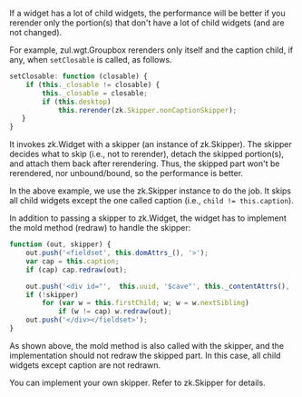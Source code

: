 If a widget has a lot of child widgets, the performance will be better
if you rerender only the portion(s) that don't have a lot of child
widgets (and are not changed).

For example, <javadoc directory="jsdoc">zul.wgt.Groupbox</javadoc>
rerenders only itself and the caption child, if any, when `setClosable`
is called, as follows.

``` javascript
setClosable: function (closable) {
    if (this._closable != closable) {
        this._closable = closable;
        if (this.desktop)
            this.rerender(zk.Skipper.nonCaptionSkipper);
   }
}
```

It invokes
<javadoc method="rerender(zk.Skipper)" directory="jsdoc">zk.Widget</javadoc>
with a skipper (an instance of
<javadoc directory="jsdoc">zk.Skipper</javadoc>). The skipper decides
what to skip (i.e., not to rerender), detach the skipped portion(s), and
attach them back after rerendering. Thus, the skipped part won't be
rerendered, nor unbound/bound, so the performance is better.

In the above example, we use the
<javadoc method="nonCaptionSkipper" directory="jsdoc">zk.Skipper</javadoc>
instance to do the job. It skips all child widgets except the one called
caption (i.e., `child != this.caption`).

In addition to passing a skipper to
<javadoc method="rerender(zk.Skipper)" directory="jsdoc">zk.Widget</javadoc>,
the widget has to implement the mold method (redraw) to handle the
skipper:

``` javascript
function (out, skipper) {
    out.push('<fieldset', this.domAttrs_(), '>');
    var cap = this.caption;
    if (cap) cap.redraw(out);

    out.push('<div id="',  this.uuid, '$cave"', this._contentAttrs(), '>');
    if (!skipper)
        for (var w = this.firstChild; w; w = w.nextSibling)
            if (w != cap) w.redraw(out);
    out.push('</div></fieldset>');
}
```

As shown above, the mold method is also called with the skipper, and the
implementation should not redraw the skipped part. In this case, all
child widgets except caption are not redrawn.

You can implement your own skipper. Refer to
<javadoc directory="jsdoc">zk.Skipper</javadoc> for details.



